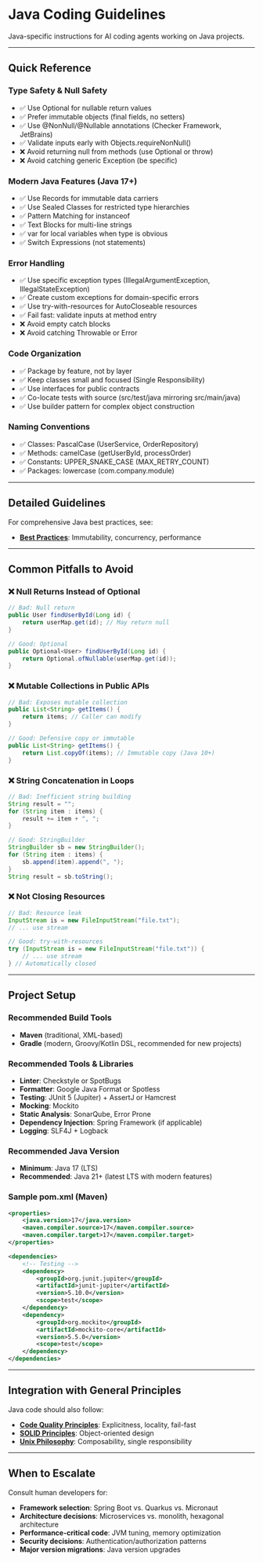 # Java Coding Guidelines

Java-specific instructions for AI coding agents working on Java projects.

---

## Quick Reference

### Type Safety & Null Safety
- ✅ Use Optional<T> for nullable return values
- ✅ Prefer immutable objects (final fields, no setters)
- ✅ Use @NonNull/@Nullable annotations (Checker Framework, JetBrains)
- ✅ Validate inputs early with Objects.requireNonNull()
- ❌ Avoid returning null from methods (use Optional or throw)
- ❌ Avoid catching generic Exception (be specific)

### Modern Java Features (Java 17+)
- ✅ Use Records for immutable data carriers
- ✅ Use Sealed Classes for restricted type hierarchies
- ✅ Pattern Matching for instanceof
- ✅ Text Blocks for multi-line strings
- ✅ var for local variables when type is obvious
- ✅ Switch Expressions (not statements)

### Error Handling
- ✅ Use specific exception types (IllegalArgumentException, IllegalStateException)
- ✅ Create custom exceptions for domain-specific errors
- ✅ Use try-with-resources for AutoCloseable resources
- ✅ Fail fast: validate inputs at method entry
- ❌ Avoid empty catch blocks
- ❌ Avoid catching Throwable or Error

### Code Organization
- ✅ Package by feature, not by layer
- ✅ Keep classes small and focused (Single Responsibility)
- ✅ Use interfaces for public contracts
- ✅ Co-locate tests with source (src/test/java mirroring src/main/java)
- ✅ Use builder pattern for complex object construction

### Naming Conventions
- ✅ Classes: PascalCase (UserService, OrderRepository)
- ✅ Methods: camelCase (getUserById, processOrder)
- ✅ Constants: UPPER_SNAKE_CASE (MAX_RETRY_COUNT)
- ✅ Packages: lowercase (com.company.module)

---

## Detailed Guidelines

For comprehensive Java best practices, see:
- **[Best Practices](./best-practices.md)**: Immutability, concurrency, performance

---

## Common Pitfalls to Avoid

### ❌ Null Returns Instead of Optional
```java
// Bad: Null return
public User findUserById(Long id) {
    return userMap.get(id); // May return null
}

// Good: Optional
public Optional<User> findUserById(Long id) {
    return Optional.ofNullable(userMap.get(id));
}
```

### ❌ Mutable Collections in Public APIs
```java
// Bad: Exposes mutable collection
public List<String> getItems() {
    return items; // Caller can modify
}

// Good: Defensive copy or immutable
public List<String> getItems() {
    return List.copyOf(items); // Immutable copy (Java 10+)
}
```

### ❌ String Concatenation in Loops
```java
// Bad: Inefficient string building
String result = "";
for (String item : items) {
    result += item + ", ";
}

// Good: StringBuilder
StringBuilder sb = new StringBuilder();
for (String item : items) {
    sb.append(item).append(", ");
}
String result = sb.toString();
```

### ❌ Not Closing Resources
```java
// Bad: Resource leak
InputStream is = new FileInputStream("file.txt");
// ... use stream

// Good: try-with-resources
try (InputStream is = new FileInputStream("file.txt")) {
    // ... use stream
} // Automatically closed
```

---

## Project Setup

### Recommended Build Tools
- **Maven** (traditional, XML-based)
- **Gradle** (modern, Groovy/Kotlin DSL, recommended for new projects)

### Recommended Tools & Libraries
- **Linter**: Checkstyle or SpotBugs
- **Formatter**: Google Java Format or Spotless
- **Testing**: JUnit 5 (Jupiter) + AssertJ or Hamcrest
- **Mocking**: Mockito
- **Static Analysis**: SonarQube, Error Prone
- **Dependency Injection**: Spring Framework (if applicable)
- **Logging**: SLF4J + Logback

### Recommended Java Version
- **Minimum**: Java 17 (LTS)
- **Recommended**: Java 21+ (latest LTS with modern features)

### Sample pom.xml (Maven)
```xml
<properties>
    <java.version>17</java.version>
    <maven.compiler.source>17</maven.compiler.source>
    <maven.compiler.target>17</maven.compiler.target>
</properties>

<dependencies>
    <!-- Testing -->
    <dependency>
        <groupId>org.junit.jupiter</groupId>
        <artifactId>junit-jupiter</artifactId>
        <version>5.10.0</version>
        <scope>test</scope>
    </dependency>
    <dependency>
        <groupId>org.mockito</groupId>
        <artifactId>mockito-core</artifactId>
        <version>5.5.0</version>
        <scope>test</scope>
    </dependency>
</dependencies>
```

---

## Integration with General Principles

Java code should also follow:
- **[Code Quality Principles](../../general/code-quality.md)**: Explicitness, locality, fail-fast
- **[SOLID Principles](../../../design/principles/solid.md)**: Object-oriented design
- **[Unix Philosophy](../../../design/practices/unix-philosophy.md)**: Composability, single responsibility

---

## When to Escalate

Consult human developers for:
- **Framework selection**: Spring Boot vs. Quarkus vs. Micronaut
- **Architecture decisions**: Microservices vs. monolith, hexagonal architecture
- **Performance-critical code**: JVM tuning, memory optimization
- **Security decisions**: Authentication/authorization patterns
- **Major version migrations**: Java version upgrades
